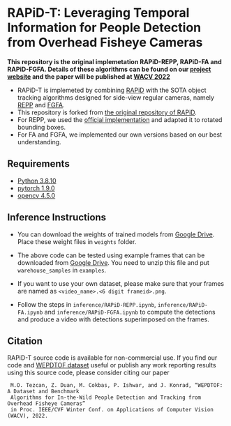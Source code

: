 # RAPiD-T: Leveraging Temporal Information for People Detection from Overhead Fisheye Cameras

**This repository is the original implemetation RAPiD-REPP, RAPiD-FA and RAPiD-FGFA. Details of these algorithms can be found on our [project website](https://vip.bu.edu/projects/vsns/cossy/fisheye/rapid-t/) and the paper will be published at [WACV 2022](https://wacv2022.thecvf.com/)**

* RAPiD-T is implemeted by combining [RAPiD](http://openaccess.thecvf.com/content_CVPRW_2020/html/w38/Duan_RAPiD_Rotation-Aware_People_Detection_in_Overhead_Fisheye_Images_CVPRW_2020_paper.html) with the SOTA object tracking algorithms designed for side-view regular cameras, namely [REPP](https://ieeexplore.ieee.org/stamp/stamp.jsp?tp=&arnumber=9341600) and [FGFA](http://openaccess.thecvf.com/content_iccv_2017/html/Zhu_Flow-Guided_Feature_Aggregation_ICCV_2017_paper.html).
* This repository is forked from [the original repository of RAPiD](https://github.com/duanzhiihao/RAPiD).
* For REPP, we used the [official implementation](https://github.com/AlbertoSabater/Robust-and-efficient-post-processing-for-video-object-detection) and adapted it to rotated bounding boxes.
* For FA and FGFA, we implemented our own versions based on our best understanding. 


## Requirements
* [Python 3.8.10](https://www.python.org/downloads/release/python-3810/)
* [pytorch 1.9.0](https://pytorch.org/get-started/locally/)
* [opencv 4.5.0](https://opencv.org/opencv-4-5-0/)

## Inference Instructions
* You can download the weights of trained models from [Google Drive](https://drive.google.com/drive/folders/1G66FOZT4gY56cw63twANtS_Tqf3j5AtO?usp=sharing). Place these weight files in `weights` folder.

* The above code can be tested using example frames that can be downloaded from [Google Drive](https://drive.google.com/file/d/1zcJcx1sOPD015sHpWy9OHVUlxXj2owFT/view?usp=sharing). You need to unzip this file and put `warehouse_samples` in `examples`.

* If you want to use your own dataset, please make sure that your frames are named as `<video_name>.<6 digit frameid>.png`.

* Follow the steps in `inference/RAPiD-REPP.ipynb`, `inference/RAPiD-FA.ipynb` and `inference/RAPiD-FGFA.ipynb` to compute the detections and produce a video with detections superimposed on the frames.

## Citation

RAPiD-T source code is available for non-commercial use. If you find our code and  [WEPDTOF dataset](https://vip.bu.edu/projects/vsns/cossy/datasets/wepdtof/) useful or publish any work reporting results using this source code, please consider citing our paper

```
 M.O. Tezcan, Z. Duan, M. Cokbas, P. Ishwar, and J. Konrad, “WEPDTOF: A Dataset and Benchmark 
 Algorithms for In-the-Wild People Detection and Tracking from Overhead Fisheye Cameras” 
 in Proc. IEEE/CVF Winter Conf. on Applications of Computer Vision (WACV), 2022.
 ```

